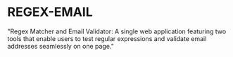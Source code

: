 # REGEX-EMAIL
"Regex Matcher and Email Validator: A single web application featuring two tools that enable users to test regular expressions and validate email addresses seamlessly on one page."
